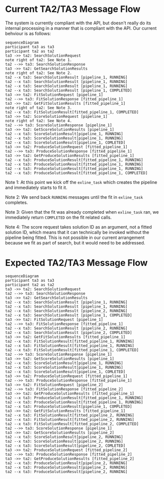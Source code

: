 Current TA2/TA3 Message Flow
===================

The system is currently compliant with the API, but doesn't really do its internal processing in a manner that is compliant with the API.  Our current behviour is as follows:

```mermaid
sequenceDiagram
participant ta3 as ta3
participant ta2 as ta2
ta3 ->> ta2: SearchSolutionRequest
note right of ta2: See Note 1.
ta2 -->> ta3: SearchSolutionResponse
ta3 ->> ta2: GetSearchSolutionResults
note right of ta2: See Note 2.
ta2 --x ta3: SearchSolutionResult [pipeline_1, RUNNING]
ta2 --x ta3: SearchSolutionResult [pipeline_1, RUNNING]
ta2 --x ta3: SearchSolutionResult [pipeline_1, RUNNING]
ta2 --x ta3: SearchSolutionResult [pipeline_1, COMPLETED]
ta3 ->> ta2: FitSolutionRequest [pipeline_1]
ta2 -->> ta3: FitSolutionResponse [fitted_pipeline_1]
ta3 ->> ta2: GetFitSolutionResults [fitted_pipeline_1]
note right of ta2: See Note 3.
ta2 --x ta3: FitSolutionResult[fitted_pipeline_1, COMPLETED]
ta3 ->> ta2: ScoreSolutionRequest [pipeline_1]
note right of ta2: See Note 4.
ta2 -->> ta3: ScoreSolutionResponse [pipeline_1]
ta3 ->> ta2: GetScoreSolutionResults [pipeline_1]
ta2 --x ta3: ScoreSolutionResult[pipeline_1, RUNNING]
ta2 --x ta3: ScoreSolutionResult[pipeline_1, RUNNING]
ta2 --x ta3: ScoreSolutionResult[pipeline_1, COMLETED]
ta3 ->> ta2: ProduceSolutionRequest [fitted_pipeline_1]
ta2 -->> ta3: ProduceSolutionResponse [fitted_pipeline_1]
ta3 ->> ta2: GetProduceSolutionResults [fitted_pipeline_1]
ta2 --x ta3: ProduceSolutionResult[fitted_pipeline_1, RUNNING]
ta2 --x ta3: ProduceSolutionResult[fitted_pipeline_1, RUNNING]
ta2 --x ta3: ProduceSolutionResult[fitted_pipeline_1, RUNNING]
ta2 --x ta3: ProduceSolutionResult[fitted_pipeline_1, COMPLETED]
```

Note 1:
At this point we kick off the `exline_task` which creates the pipeline and immediately starts to fit it.

Note 2:
We send back `RUNNING` messages until the fit in `exline_task` completes.

Note 3:
Given that the fit was already completed when `exline_task` ran, we immediately return `COMPLETED` on the fit related calls.

Note 4:
The score request takes solution ID as an argument, not a fitted solution ID, which means that it can technically be invoked without the pipeline being fitted.  This is not possible in our current arrangement because we fit as part of search, but it would need to be addressed.

Expected TA2/TA3 Message Flow
=============================

```mermaid
sequenceDiagram
participant ta3 as ta3
participant ta2 as ta2
ta3 ->> ta2: SearchSolutionRequest
ta2 -->> ta3: SearchSolutionResponse
ta3 ->> ta2: GetSearchSolutionResults
ta2 --x ta3: SearchSolutionResult [pipeline_1, RUNNING]
ta2 --x ta3: SearchSolutionResult [pipeline_1, RUNNING]
ta2 --x ta3: SearchSolutionResult [pipeline_2, RUNNING]
ta2 --x ta3: SearchSolutionResult [pipeline_1, COMPLETED]
ta3 ->> ta2: FitSolutionRequest [pipeline_1]
ta2 -->> ta3: FitSolutionResponse [fitted_pipeline_1]
ta2 --x ta3: SearchSolutionResult [pipeline_2, RUNNING]
ta2 --x ta3: SearchSolutionResult [pipeline_2, COMPLETED]
ta3 ->> ta2: GetFitSolutionResults [fitted_pipeline_1]
ta2 --x ta3: FitSolutionResult[fitted_pipeline_1, RUNNING]
ta2 --x ta3: FitSolutionResult[fitted_pipeline_1, RUNNING]
ta2 --x ta3: FitSolutionResult[fitted_pipeline_1, COMPLETED]
ta2 -->> ta3: ScoreSolutionResponse [pipeline_1]
ta3 ->> ta2: GetScoreSolutionResults [pipeline_1]
ta2 --x ta3: ScoreSolutionResult[pipeline_1, RUNNING]
ta2 --x ta3: ScoreSolutionResult[pipeline_1, RUNNING]
ta2 --x ta3: ScoreSolutionResult[pipeline_1, COMLETED]
ta3 ->> ta2: ProduceSolutionRequest [fitted_pipeline_1]
ta2 -->> ta3: ProduceSolutionResponse [fitted_pipeline_1]
ta3 ->> ta2: FitSolutionRequest [pipeline_2]
ta2 -->> ta3: FitSolutionResponse [fitted_pipeline_2]
ta3 ->> ta2: GetProduceSolutionResults [fitted_pipeline_1]
ta2 --x ta3: ProduceSolutionResult[fitted_pipeline_1, RUNNING]
ta2 --x ta3: ProduceSolutionResult[fitted_pipeline_1, RUNNING]
ta2 --x ta3: ProduceSolutionResult[pipeline_1, COMPLETED]
ta3 ->> ta2: GetFitSolutionResults [fitted_pipeline_1]
ta2 --x ta3: FitSolutionResult[fitted_pipeline_2, RUNNING]
ta2 --x ta3: FitSolutionResult[fitted_pipeline_2, RUNNING]
ta2 --x ta3: FitSolutionResult[fitted_pipeline_2, COMPLETED]
ta2 -->> ta3: ScoreSolutionResponse [pipeline_1]
ta3 ->> ta2: GetScoreSolutionResults [pipeline_2]
ta2 --x ta3: ScoreSolutionResult[pipeline_2, RUNNING]
ta2 --x ta3: ScoreSolutionResult[pipeline_2, RUNNING]
ta2 --x ta3: ScoreSolutionResult[pipeline_2, COMLETED]
ta3 ->> ta2: ProduceSolutionRequest [fitted_pipeline_2]
ta2 -->> ta3: ProduceSolutionResponse [fitted_pipeline_2]
ta3 ->> ta2: GetProduceSolutionResults [fitted_pipeline_2]
ta2 --x ta3: ProduceSolutionResult[pipeline_2, RUNNING]
ta2 --x ta3: ProduceSolutionResult[pipeline_2, RUNNING]
ta2 --x ta3: ProduceSolutionResult[pipeline_2, RUNNING]
```